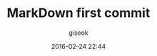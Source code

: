 ---
title: "MarkDown first commit"
layout: post
date: 2016-02-24 22:44
image: /assets/images/markdown.jpg
headerImage: false
tag:
- markdown
- firstCommit
star: true
category: blog
author: giseok
description: Markdown first using in the blog
---